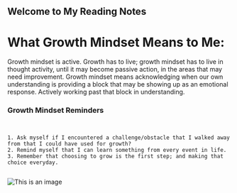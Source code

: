 ## Welcome to My Reading Notes

# What Growth Mindset Means to Me:

Growth mindset is active. Growth has to live; growth mindset has to live in thought activity, until it may become passive action, in the areas that may need improvement. Growth mindset means acknowledging when our own understanding is providing a block that may be showing up as an emotional response. Actively working past that block in understanding.

### **Growth Mindset Reminders** 


````


1. Ask myself if I encountered a challenge/obstacle that I walked away from that I could have used for growth?
2. Remind myself that I can learn something from every event in life.
3. Remember that choosing to grow is the first step; and making that choice everyday.


````

![This is an image](https://dlz2hpu0l8fq9.cloudfront.net/5ejpilqngbch.png)

 
